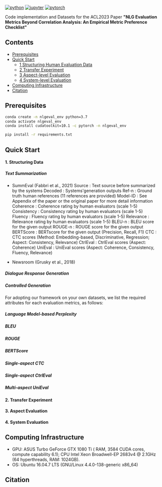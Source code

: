 [![python](https://img.shields.io/badge/Python-3.7.12-3776AB.svg?style=flat&logo=python&logoColor=white)](https://www.python.org)
[![jupyter](https://img.shields.io/badge/Jupyter-Lab-F37626.svg?style=flat&logo=Jupyter)](https://jupyterlab.readthedocs.io/en/stable)
[![pytorch](https://img.shields.io/badge/PyTorch-1.11.0-EE4C2C.svg?style=flat&logo=pytorch)](https://pytorch.org)

Code implementation and Datasets for the ACL2023 Paper **"NLG Evaluation Metrics Beyond Correlation Analysis: An Empirical Metric Preference Checklist"**

## Contents

* [Prerequisites](#prerequisites)
* [Quick Start](#quick-start)
  * [1 Structuring Human Evaluation Data](#1-structuring-data)
  * [2 Transfer Experiment](#2-transfer-experiment) 
  * [3 Aspect-level Evaluation](#3-aspect-eval)
  * [4 System-level Evaluation](#4-system-eval)
* [Computing Infrastructure](#computing-infrastructure)
* [Citation](#citation)

## Prerequisites

```bash
conda create -n nlgeval_env python=3.7
conda activate nlgeval_env
conda install cudatoolkit=10.1 -c pytorch -n nlgeval_env

pip install -r requirements.txt
```

## Quick Start

#### 1. Structuring Data

##### Text Summarization
- SummEval (Fabbri et al., 2021)
  Source      : Text source before summarized by the systems
  Decoded     : Systems'generation outputs
  Ref-n       : Ground truth human references (11 references are provided)
  Model-ID    : See Appendix of the paper or the original paper for more detail information
  Coherence   : Coherence rating by human evaluators (scale 1-5)
  Consistency : Consistency rating by human evaluators (scale 1-5)
  Fluency     : Fluency rating by human evaluators (scale 1-5)
  Relevance   : Relevance rating by human evaluators (scale 1-5)
  BLEU-n      : BLEU score for the given output
  ROUGE-n     : ROUGE score for the given output
  BERTScore   : BERTscore for the given output (Precision, Recall, F1)
  CTC 	       : CTC scores (Method: Embedding-based, Discriminative, Regression; Aspect: Consistency, Relevance)
  CtrlEval    : CtrlEval scores (Aspect: Coherence)
  UniEval     : UniEval scores (Aspect: Coherence, Consistency, Fluency, Relevance)
  

- Newsroom (Grusky et al., 2018)

##### Dialogue Response Generation

##### Controlled Generation

For adopting our framework on your own datasets, we list the required attributes for each evaluation metrics, as follows:

##### Language Model-based Perplexity

##### BLEU

##### ROUGE

##### BERTScore

##### Single-aspect CTC

##### Single-aspect CtrlEval

##### Multi-aspect UniEval

#### 2. Transfer Experiment

#### 3. Aspect Evaluation

#### 4. System Evaluation

## Computing Infrastructure

- GPU: ASUS Turbo GeForce GTX 1080 Ti ( RAM, 3584 CUDA cores, compute capability 6.1); CPU Intel Xeon Broadwell-EP 2683v4 @ 2.1GHz (64 hyperthreads, RAM: 1024GB).
- OS: Ubuntu 16.04.7 LTS (GNU/Linux 4.4.0-138-generic x86_64)

## Citation
